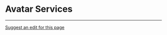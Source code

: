 # Avatar Services

- - - -
[Suggest an edit for this page](https://github.com/everlifeai/everlifeai.github.io/edit/master/docs/developer-resources/concepts/avatar-services.md)
